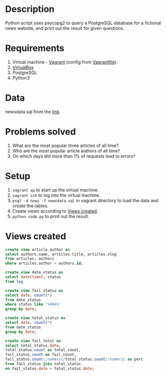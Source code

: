 # Description

Python script uses psycopg2 to query a PostgreSQL database for a fictional news website, and print out the result for given questions.

# Requirements

1. Virtual machine - [Vagrant](https://www.vagrantup.com/) (config from [Vagrantfile](https://github.com/udacity/fullstack-nanodegree-vm/blob/master/vagrant/Vagrantfile)).
2. [VirtualBox](https://www.virtualbox.org/)
3. PostgreSQL
4. Python3

# Data

newsdata.sql from the [link](https://d17h27t6h515a5.cloudfront.net/topher/2016/August/57b5f748_newsdata/newsdata.zip).

# Problems solved

1. What are the most popular three articles of all time?
2.  Who are the most popular article authors of all time?
3.  On which days did more than 1% of requests lead to errors?

# Setup

1. `vagrant up`  to start up the virtual machine.
2.  `vagrant ssh` to log into the virtual machine.
3. `psql -d news -f newsdata.sql` in vagrant directory to load the data and create the tables.
4. Create views according to [Views created](#view).
5. `python code.py` to print out the result.

# <span id="view">Views created</span>

```sql
create view article_author as
select authors.name, articles.title, articles.slug
from articles, authors
where articles.author = authors.id;
```

```sql
create view date_status as
select date(time), status 
from log 
```

```sql
create view fail_status as 
select date, count(*) 
from date_status
where status like '%404%'
group by date;
```

```sql
create view total_status as 
select date, count(*) 
from date_status
group by date;
```

```sql
create view fail_total as 
select total_status.date, 
total_status.count as total_count,
fail_status.count as fail_count,
fail_status.count::numeric/total_status.count::numeric as perc
from fail_status join total_status 
on fail_status.date = total_status.date;
```



